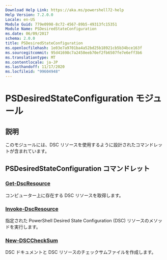 ```yaml
---
Download Help Link: https://aka.ms/powershell72-help
Help Version: 7.2.0.0
Locale: en-US
Module Guid: 779e0998-8c72-4567-89b5-49313fc15351
Module Name: PSDesiredStateConfiguration
ms.date: 06/09/2017
schema: 2.0.0
title: PSDesiredStateConfiguration
ms.openlocfilehash: 1e03e7a9701ba4a52bd25b18921cb5b34bce163f
ms.sourcegitcommit: 95d41698c7a2450eeb70ef2fb6507fe7e6eff3b6
ms.translationtype: MT
ms.contentlocale: ja-JP
ms.lasthandoff: 11/17/2020
ms.locfileid: "99604948"
---
```

# PSDesiredStateConfiguration モジュール

## 説明
このモジュールには、DSC リソースを使用するように設計されたコマンドレットが含まれています。

## PSDesiredStateConfiguration コマンドレット

### [Get-DscResource](Get-DscResource.md)
コンピューター上に存在する DSC リソースを取得します。

### [Invoke-DscResource](Invoke-DscResource.md)
指定された PowerShell Desired State Configuration (DSC) リソースのメソッドを実行します。

### [New-DSCCheckSum](New-DSCCheckSum.md)
DSC ドキュメントと DSC リソースのチェックサムファイルを作成します。
